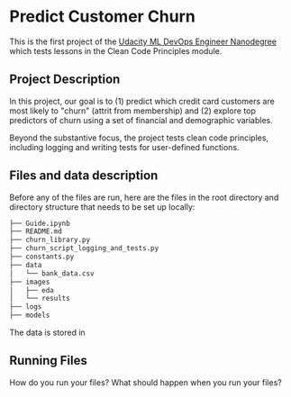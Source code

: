 # Predict Customer Churn 

This is the first project of the [Udacity ML DevOps Engineer Nanodegree](https://www.udacity.com/course/machine-learning-dev-ops-engineer-nanodegree--nd0821) which tests lessons in the Clean Code Principles module.

## Project Description

In this project, our goal is to (1) predict which credit card customers are most likely to "churn" (attrit from membership) and (2) explore top predictors of churn using a set of financial and demographic variables.

Beyond the substantive focus, the project tests clean code principles, including logging and writing tests for user-defined functions.

## Files and data description

Before any of the files are run, here are the files in the root directory and directory structure that needs to be set up locally:


```bash
├── Guide.ipynb
├── README.md
├── churn_library.py
├── churn_script_logging_and_tests.py
├── constants.py
├── data
│   └── bank_data.csv
├── images
│   ├── eda
│   └── results
├── logs
├── models
```

The data is stored in []()

## Running Files
How do you run your files? What should happen when you run your files?



